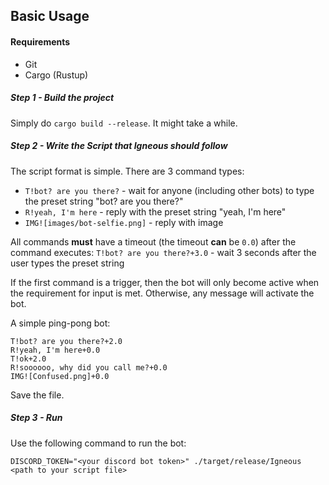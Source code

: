 ## Basic Usage

#### Requirements
- Git
- Cargo (Rustup)

##### Step 1 - Build the project
Simply do `cargo build --release`. It might take a while.

##### Step 2 - Write the Script that Igneous should follow

The script format is simple. There are 3 command types:
- `T!bot? are you there?` - wait for anyone (including other bots) to type the preset string "bot? are you there?"
- `R!yeah, I'm here` - reply with the preset string "yeah, I'm here"
- `IMG![images/bot-selfie.png]` - reply with image

All commands **must** have a timeout (the timeout **can** be `0.0`) after the command executes:
`T!bot? are you there?+3.0` - wait 3 seconds after the user types the preset string

If the first command is a trigger, then the bot will only become active when the requirement for input is met. Otherwise, any message will activate the bot.

A simple ping-pong bot:
```
T!bot? are you there?+2.0
R!yeah, I'm here+0.0
T!ok+2.0
R!soooooo, why did you call me?+0.0
IMG![Confused.png]+0.0
```

Save the file.

##### Step 3 - Run

Use the following command to run the bot:

`DISCORD_TOKEN="<your discord bot token>" ./target/release/Igneous <path to your script file>`
